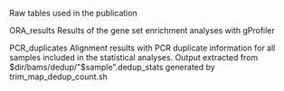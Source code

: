 Raw tables used in the publication

ORA_results
      Results of the gene set enrichment analyses with gProfiler



PCR_duplicates
      Alignment results with PCR duplicate information for all samples included in the statistical analyses. Output extracted from $dir/bams/dedup/"$sample".dedup_stats generated by trim_map_dedup_count.sh
      
      
